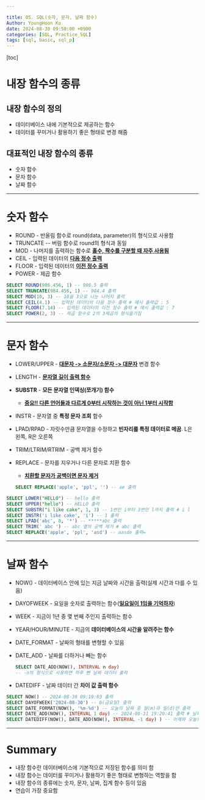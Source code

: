 ```yaml
---

title: 05. SQL(숫자, 문자, 날짜 함수)
Author: YoungHoon Ko
date: 2024-08-30 09:50:00 +0900
categories: [SQL, Practice_SQL]
tags: [sql, basic, sql_p]
---
```

[toc]

# 내장 함수의 종류

## 내장 함수의 정의

- 데이터베이스 내에 기본적으로 제공하는 함수
- 데이터를 꾸미거나 활용하기 좋은 형태로 변경 해줌

## 대표적인 내장 함수의 종류

- 숫자 함수
- 문자 함수
- 날짜 함수

---

# 숫자 함수

- ROUND - 반올림 함수로 round(data, parameter)의 형식으로 사용함
- TRUNCATE -- 버림 함수로 round의 형식과 동일
- MOD - 나머지를 출력하는 함수로 **<u>홀수, 짝수를 구분할 때 자주 사용됨</u>**
- CEIL - 입력된 데이터의 **<u>다음 정수 출력</u>**
- FLOOR - 입력된 데이터의 **<u>이전 정수 출력</u>**
- POWER - 제곱 함수

```sql
SELECT ROUND(986.456, 1) -- 986.5 출력
SELECT TRUNCATE(984.456, 1) -- 984.4 출력
SELECT MOD(10, 3) -- 10을 3으로 나눈 나머지 출력
SELECT CEIL(4.1) -- 입력된 데이터의 다음 정수 출력 # 예시 출력값 : 5
SELECT FLOOR(7.14) -- 입력된 데이터의 이전 정수 출력 # 예시 출력값 : 7
SELECT POWER(2, 3) -- 제곱 함수로 2의 3제곱의 형식을가짐 
```

---

# 문자 함수

- LOWER/UPPER - **<u>대문자 -> 소문자/소문자 -> 대문자</u>** 변경 함수

- LENGTH -  **<u>문자열 길이 출력 함수</u>**

- **SUBSTR** - **모든 문자열 인덱싱(쪼개기) 함수**

  - **<u>중요!! 다른 언어들과 다르게 0부터 시작하는 것이 아닌 1부터 시작함</u>**

- INSTR - 문자열 중 **특정 문자 조회** 함수

- LPAD/RPAD - 자릿수만큼 문자열을 수정하고 **빈자리를 특정 데이터로 메꿈**. L은 왼쪽, R은 오른쪽

- TRIM/LTRIM/RTRIM - 공백 제거 함수

- REPLACE - 문자를 지우거나 다른 문자로 치환 함수

  - **<u>치환할 문자가 공백이면 문자 제거</u>**

  ```sql
  SELECT REPLACE('apple', 'ppl', '') -- ae 출력
  ```

```sql
SELECT LOWER("HELLO") -- hello 출력
SELECT UPPER("hello") -- HELLO 출력
SELECT SUBSTR("i like cake", 1, 3) -- 1번인 i부터 3번인 l까지 출력 # i l
SELECT INSTR('i like cake', 'i') -- 1 출력
SELECT LPAD('abc', 8, '*') -- *****abc 출력
SELECT TRIM(' abc ') -- abc 옆의 공백 제거 # abc 출력
SELECT REPLACE('apple', 'ppl', 'asd') -- aasde 출력=
```

---

# 날짜 함수

- NOW() - 데이터베이스 안에 있는 지금 날짜와 시간을 출력(실제 시간과 다를 수 있음)

- DAYOFWEEK - 요일을 숫자로 출력하는 함수(**<u>일요일이 1임을 기억하자</u>**)

- WEEK - 지금이 1년 중 몇 번째 주인지 출력하는 함수

- YEAR/HOUR/MINUTE - 지금의 **데이터베이스의 시간을 알려주는 함수**

- DATE_FORMAT - 날짜의 형태를 변형할 수 있음

- DATE_ADD - 날짜를 더하거나 빼는 함수

  ```sql
  SELECT DATE_ADD(NOW(), INTERVAL n day)
  -- -n의 형식으로 사용하면 하루 뺀 날짜 데이터 출력
  ```

- DATEDIFF - 날짜 데이터 간 **차이 값 출력 함수**

```sql
SELECT NOW() -- 2024-08-30 09:19:03 출력
SELECT DAYOFWEEK('2024-08-30') -- 6(금요일) 출력
SELECT DATE_FORMAT(NOW(), '%m-%d') -- 오늘의 날짜 중 월(m)과 일(d)만 출력
SELECT DATE_ADD(NOW(), INTERVAL 1 day) -- 2024-08-31 19:20:41 출력 # 날짜를 하루 더해서 출력함
SELECT DATEDIFF(NOW(), DATE_ADD(NOW(), INTERVAL -1 day) ) -- 어제와 오늘의 차이가 며칠 나는지 출력 # 1 출력
```

---

# Summary

- 내장 함수란 데이터베이스에 기본적으로 저장된 함수를 의미 함
- 내장 함수는 데이터를 꾸미거나 활용하기 좋은 형태로 변형하는 역할을 함
- 내장 함수의 종류에는 숫자, 문자, 날짜, 집계 함수 등이 있음
- 연습이 가장 중요함
